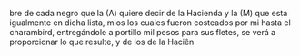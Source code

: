 bre de cada negro que la (A) quiere decir de la Hacienda y la (M) que esta igualmente en dicha lista, mios los cuales fueron costeados por mi hasta el charambird, entregándole a portillo mil pesos para sus fletes, se verá a proporcionar lo que resulte, y de los de la Haciên